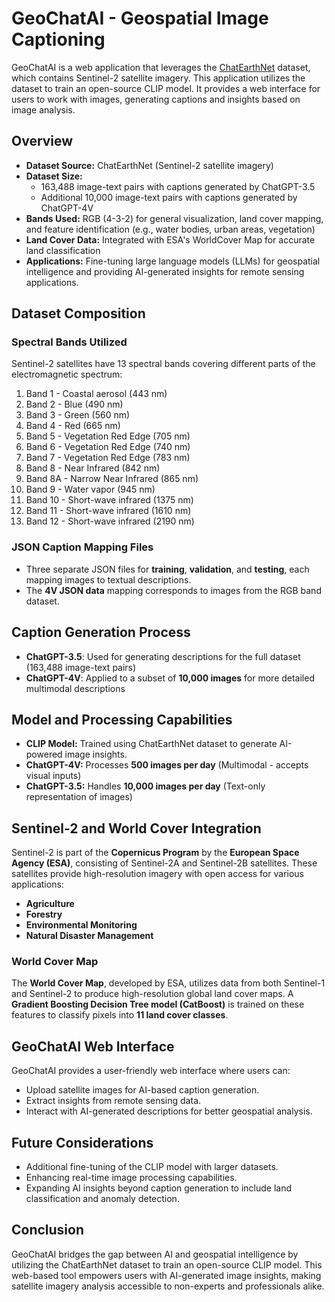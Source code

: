 # GeoChatAI - Geospatial Image Captioning

GeoChatAI is a web application that leverages the [ChatEarthNet](https://github.com/zhu-xlab/ChatEarthNet) dataset, which contains Sentinel-2 satellite imagery. This application utilizes the dataset to train an open-source CLIP model. It provides a web interface for users to work with images, generating captions and insights based on image analysis.

## Overview

- **Dataset Source:** ChatEarthNet (Sentinel-2 satellite imagery)
- **Dataset Size:**
  - 163,488 image-text pairs with captions generated by ChatGPT-3.5
  - Additional 10,000 image-text pairs with captions generated by ChatGPT-4V
- **Bands Used:** RGB (4-3-2) for general visualization, land cover mapping, and feature identification (e.g., water bodies, urban areas, vegetation)
- **Land Cover Data:** Integrated with ESA's WorldCover Map for accurate land classification
- **Applications:** Fine-tuning large language models (LLMs) for geospatial intelligence and providing AI-generated insights for remote sensing applications.

## Dataset Composition

### Spectral Bands Utilized

Sentinel-2 satellites have 13 spectral bands covering different parts of the electromagnetic spectrum:

1. Band 1 - Coastal aerosol (443 nm)
2. Band 2 - Blue (490 nm)
3. Band 3 - Green (560 nm)
4. Band 4 - Red (665 nm)
5. Band 5 - Vegetation Red Edge (705 nm)
6. Band 6 - Vegetation Red Edge (740 nm)
7. Band 7 - Vegetation Red Edge (783 nm)
8. Band 8 - Near Infrared (842 nm)
9. Band 8A - Narrow Near Infrared (865 nm)
10. Band 9 - Water vapor (945 nm)
11. Band 10 - Short-wave infrared (1375 nm)
12. Band 11 - Short-wave infrared (1610 nm)
13. Band 12 - Short-wave infrared (2190 nm)

### JSON Caption Mapping Files

- Three separate JSON files for **training**, **validation**, and **testing**, each mapping images to textual descriptions.
- The **4V JSON data** mapping corresponds to images from the RGB band dataset.

## Caption Generation Process

- **ChatGPT-3.5**: Used for generating descriptions for the full dataset (163,488 image-text pairs)
- **ChatGPT-4V**: Applied to a subset of **10,000 images** for more detailed multimodal descriptions

## Model and Processing Capabilities

- **CLIP Model:** Trained using ChatEarthNet dataset to generate AI-powered image insights.
- **ChatGPT-4V:** Processes **500 images per day** (Multimodal - accepts visual inputs)
- **ChatGPT-3.5:** Handles **10,000 images per day** (Text-only representation of images)

## Sentinel-2 and World Cover Integration

Sentinel-2 is part of the **Copernicus Program** by the **European Space Agency (ESA)**, consisting of Sentinel-2A and Sentinel-2B satellites. These satellites provide high-resolution imagery with open access for various applications:

- **Agriculture**
- **Forestry**
- **Environmental Monitoring**
- **Natural Disaster Management**

### World Cover Map

The **World Cover Map**, developed by ESA, utilizes data from both Sentinel-1 and Sentinel-2 to produce high-resolution global land cover maps. A **Gradient Boosting Decision Tree model (CatBoost)** is trained on these features to classify pixels into **11 land cover classes**.

## GeoChatAI Web Interface

GeoChatAI provides a user-friendly web interface where users can:
- Upload satellite images for AI-based caption generation.
- Extract insights from remote sensing data.
- Interact with AI-generated descriptions for better geospatial analysis.

## Future Considerations

- Additional fine-tuning of the CLIP model with larger datasets.
- Enhancing real-time image processing capabilities.
- Expanding AI insights beyond caption generation to include land classification and anomaly detection.

## Conclusion

GeoChatAI bridges the gap between AI and geospatial intelligence by utilizing the ChatEarthNet dataset to train an open-source CLIP model. This web-based tool empowers users with AI-generated image insights, making satellite imagery analysis accessible to non-experts and professionals alike.

